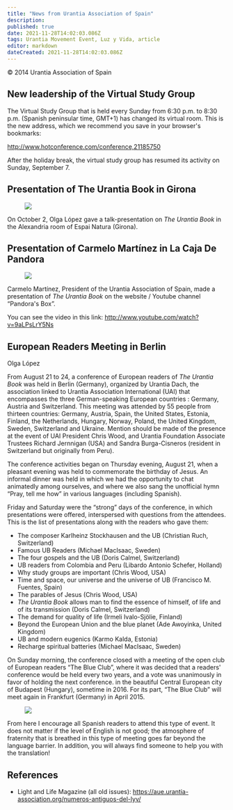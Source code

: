 ```yaml
---
title: "News from Urantia Association of Spain"
description: 
published: true
date: 2021-11-28T14:02:03.086Z
tags: Urantia Movement Event, Luz y Vida, article
editor: markdown
dateCreated: 2021-11-28T14:02:03.086Z
---
```


<p class="v-card v-sheet theme--light gray lighten-3 px-2">© 2014 Urantia Association of Spain</p>


## New leadership of the Virtual Study Group

The Virtual Study Group that is held every Sunday from 6:30 p.m. to 8:30 p.m. (Spanish peninsular time, GMT+1) has changed its virtual room. This is the new address, which we recommend you save in your browser's bookmarks:

http://www.hotconference.com/conference,21185750

After the holiday break, the virtual study group has resumed its activity on Sunday, September 7.

## Presentation of The Urantia Book in Girona

<figure id="Figure_1" class="image urantiapedia">
<img src="/image/article/Luz_y_Vida/LyV38/08.jpg">
</figure>

On October 2, Olga López gave a talk-presentation on _The Urantia Book_ in the Alexandria room of Espai Natura (Girona).


## Presentation of Carmelo Martínez in La Caja De Pandora

<figure id="Figure_2" class="image urantiapedia">
<img src="/image/article/Luz_y_Vida/LyV38/08b.jpg">
</figure>


Carmelo Martínez, President of the Urantia Association of Spain, made a presentation of _The Urantia Book_ on the website / Youtube channel “Pandora's Box”.

You can see the video in this link: http://www.youtube.com/watch?v=9aLPsLrY5Ns

## European Readers Meeting in Berlin

Olga López

From August 21 to 24, a conference of European readers of _The Urantia Book_ was held in Berlin (Germany), organized by Urantia Dach, the association linked to Urantia Association International (UAI) that encompasses the three German-speaking European countries : Germany, Austria and Switzerland. This meeting was attended by 55 people from thirteen countries: Germany, Austria, Spain, the United States, Estonia, Finland, the Netherlands, Hungary, Norway, Poland, the United Kingdom, Sweden, Switzerland and Ukraine. Mention should be made of the presence at the event of UAI President Chris Wood, and Urantia Foundation Associate Trustees Richard Jernnigan (USA) and Sandra Burga-Cisneros (resident in Switzerland but originally from Peru).

The conference activities began on Thursday evening, August 21, when a pleasant evening was held to commemorate the birthday of Jesus. An informal dinner was held in which we had the opportunity to chat animatedly among ourselves, and where we also sang the unofficial hymn “Pray, tell me how” in various languages (including Spanish).

Friday and Saturday were the “strong” days of the conference, in which presentations were offered, interspersed with questions from the attendees. This is the list of presentations along with the readers who gave them:

- The composer Karlheinz Stockhausen and the UB (Christian Ruch, Switzerland)
- Famous UB Readers (Michael MacIsaac, Sweden)
- The four gospels and the UB (Doris Calmel, Switzerland)
- UB readers from Colombia and Peru (Libardo Antonio Schefer, Holland)
- Why study groups are important (Chris Wood, USA)
- Time and space, our universe and the universe of UB (Francisco M. Fuentes, Spain)
- The parables of Jesus (Chris Wood, USA)
- _The Urantia Book_ allows man to find the essence of himself, of life and of its transmission (Doris Calmel, Switzerland)
- The demand for quality of life (Irmeli Ivalo-Sjölie, Finland)
- Beyond the European Union and the blue planet (Ade Awoyinka, United Kingdom)
- UB and modern eugenics (Karmo Kalda, Estonia)
- Recharge spiritual batteries (Michael MacIsaac, Sweden)

On Sunday morning, the conference closed with a meeting of the open club of European readers “The Blue Club”, where it was decided that a readers' conference would be held every two years, and a vote was unanimously in favor of holding the next conference. in the beautiful Central European city of Budapest (Hungary), sometime in 2016. For its part, “The Blue Club” will meet again in Frankfurt (Germany) in April 2015.

<figure id="Figure_3" class="image urantiapedia">
<img src="/image/article/Luz_y_Vida/LyV38/09.jpg">
</figure>

From here I encourage all Spanish readers to attend this type of event. It does not matter if the level of English is not good; the atmosphere of fraternity that is breathed in this type of meeting goes far beyond the language barrier. In addition, you will always find someone to help you with the translation!



## References

- Light and Life Magazine (all old issues): https://aue.urantia-association.org/numeros-antiguos-del-lyv/

